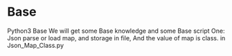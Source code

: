 # Base
Python3 Base
We will get some Base knowledge and some Base script
 One: Json parse or load map, and storage in file, And the value of map is class. in Json_Map_Class.py
